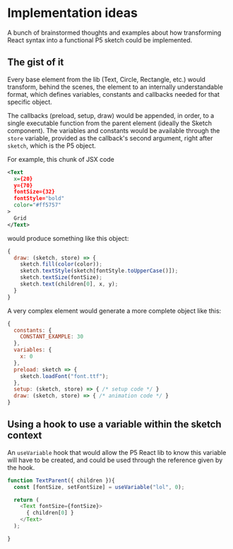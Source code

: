 # Implementation ideas

A bunch of brainstormed thoughts and examples about how transforming React syntax into a functional P5 sketch could be implemented.

## The gist of it

  Every base element from the lib (Text, Circle, Rectangle, etc.) would transform, behind the scenes, 
the element to an internally understandable format, which defines variables, constants and callbacks 
needed for that specific object.

  The callbacks (preload, setup, draw) would be appended, in order, to a single executable function 
from the parent element (ideally the Sketch component). The variables and constants would be 
available through the `store` variable, provided as the callback's second argument, right after 
`sketch`, which is the P5 object.

For example, this chunk of JSX code
```xml
<Text 
  x={20}
  y={70}
  fontSize={32}
  fontStyle="bold"
  color="#ff5757"
>
  Grid
</Text>
```
would produce something like this object:
```js
{
  draw: (sketch, store) => {
    sketch.fill(color(color));
    sketch.textStyle(sketch[fontStyle.toUpperCase()]);
    sketch.textSize(fontSize);
    sketch.text(children[0], x, y);
  }
}
```

A very complex element would generate a more complete object like this:
```js
{
  constants: {
    CONSTANT_EXAMPLE: 30
  },
  variables: {
    x: 0
  },
  preload: sketch => {
    sketch.loadFont("font.ttf");
  },
  setup: (sketch, store) => { /* setup code */ }
  draw: (sketch, store) => { /* animation code */ }
}
```

## Using a hook to use a variable within the sketch context

An `useVariable` hook that would allow the P5 React lib to know this variable will have to be created,
and could be used through the reference given by the hook. 

```js
function TextParent({ children }){
  const [fontSize, setFontSize] = useVariable("lol", 0);

  return (
    <Text fontSize={fontSize}>
      { children[0] }
    </Text>
  );

}
```